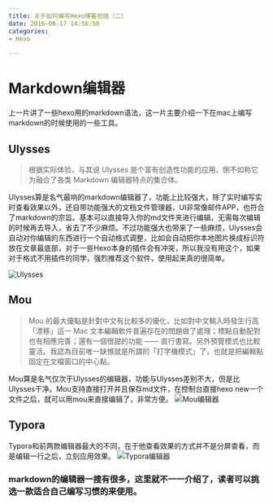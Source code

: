 ```yaml
---
title: 关于如何编写Hexo博客总结（二）
date: 2016-06-17 14:56:50
categories:
- Hexo

---
```

# Markdown编辑器
上一片讲了一些hexo用的markdown语法，这一片主要介绍一下在mac上编写markdown的时候使用的一些工具。

## Ulysses
> 根据实际体验，与其说 Ulysses 是个富有创造性功能的应用，倒不如称它为融合了各类 Markdown 编辑器特点的集合体。

Ulysses算是名气最响的markdown编辑器了，功能上比较强大，除了实时编写实时查看效果以外，还自带功能强大的文档文件管理器，UI非常像邮件APP，也符合了markdown的宗旨。基本可以直接导入你的md文件夹进行编辑，无需每次编辑的时候再去导入，省去了不少麻烦。不过功能强大也带来了一些麻烦，Ulysses会自动对你编辑的东西进行一个自动格式调整，比如会自动把你本地图片换成标识符放在文章最底部，对于一些Hexo本身的插件会有冲突，所以我没有用这个，如果对于格式不用插件的同学，强烈推荐这个软件，使用起来真的很简单。

![Ulysses][image-1]

## Mou
> Mou 的最大優點是針對中文有比較多的優化，比如對中文輸入時發生行高「漂移」這一 Mac 文本編輯軟件普遍存在的問題做了處理；標點自動配對也有相應完善；還有一個很甜的功能 —— 直行書寫。另外預覽模式也比較靈活。我認為目前唯一缺憾就是所謂的「打字機模式」了，也就是把編輯點固定在文檔窗口的中心點。

Mou算是名气仅次于Ulysses的编辑器，功能与Ulysses差别不大，但是比Ulysses干净。Mou支持直接打开并且保存md文件，在控制台直接hexo new一个文件之后，就可以用mou来直接编辑了，非常方便。
![Mou编辑器][image-2]

## Typora
Typora和前两款编辑器最大的不同，在于他查看效果的方式并不是分屏查看，而是编辑一行之后，立刻应用效果。
![Typora编辑器][image-3]

### markdown的编辑器一搜有很多，这里就不一一介绍了，读者可以挑选一款适合自己编写习惯的来使用。

[image-1]:	http://7xt6mv.com1.z0.glb.clouddn.com/image/posts/HexoSummarymarkdown_2_1.jpg
[image-2]:	http://7xt6mv.com1.z0.glb.clouddn.com/image/posts/HexoSummarymarkdown_2_2.jpg
[image-3]:	http://7xt6mv.com1.z0.glb.clouddn.com/image/posts/HexoSummarymarkdown_2_3.jpg